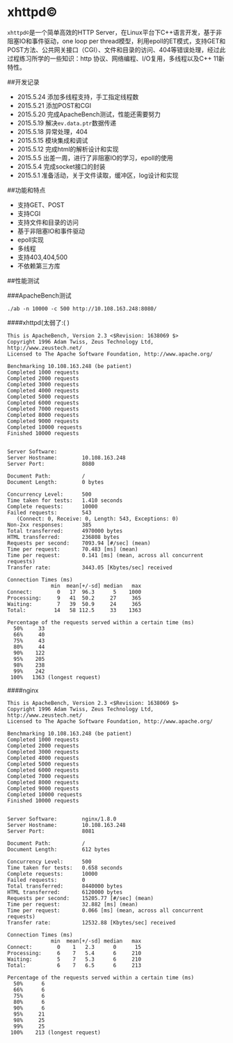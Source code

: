 # xhttpd©

`xhttpd©`是一个简单高效的HTTP Server，在Linux平台下C++语言开发，基于非阻塞IO和事件驱动，one loop per thread模型，利用epoll的ET模式，支持GET和POST方法、公共网关接口（CGI）、文件和目录的访问、404等错误处理，经过此过程练习所学的一些知识：http 协议、网络编程、I/O复用，多线程以及C++ 11新特性。

##开发记录

-	2015.5.24 添加多线程支持，手工指定线程数
-	2015.5.21 添加POST和CGI
-	2015.5.20 完成ApacheBench测试，性能还需要努力
-	2015.5.19 解决`ev.data.ptr`数据传递
-	2015.5.18 异常处理，404
-	2015.5.15 模块集成和调试
-	2015.5.12 完成html的解析设计和实现
-	2015.5.5 出差一周，进行了非阻塞IO的学习，epoll的使用
-	2015.5.4 完成socket接口的封装
-	2015.5.1 准备活动，关于文件读取，缓冲区，log设计和实现




##功能和特点

-	支持GET、POST
-	支持CGI
-	支持文件和目录的访问
-	基于非阻塞IO和事件驱动
-	epoll实现
-	多线程
-	支持403,404,500
-	不依赖第三方库



##性能测试

###ApacheBench测试

	./ab -n 10000 -c 500 http://10.108.163.248:8080/

####xhttpd(太弱了:( )

	This is ApacheBench, Version 2.3 <$Revision: 1638069 $>
	Copyright 1996 Adam Twiss, Zeus Technology Ltd, http://www.zeustech.net/
	Licensed to The Apache Software Foundation, http://www.apache.org/
	
	Benchmarking 10.108.163.248 (be patient)
	Completed 1000 requests
	Completed 2000 requests
	Completed 3000 requests
	Completed 4000 requests
	Completed 5000 requests
	Completed 6000 requests
	Completed 7000 requests
	Completed 8000 requests
	Completed 9000 requests
	Completed 10000 requests
	Finished 10000 requests
	
	
	Server Software:
	Server Hostname:        10.108.163.248
	Server Port:            8080
	
	Document Path:          /
	Document Length:        0 bytes
	
	Concurrency Level:      500
	Time taken for tests:   1.410 seconds
	Complete requests:      10000
	Failed requests:        543
	   (Connect: 0, Receive: 0, Length: 543, Exceptions: 0)
	Non-2xx responses:      385
	Total transferred:      4970000 bytes
	HTML transferred:       236808 bytes
	Requests per second:    7093.94 [#/sec] (mean)
	Time per request:       70.483 [ms] (mean)
	Time per request:       0.141 [ms] (mean, across all concurrent requests)
	Transfer rate:          3443.05 [Kbytes/sec] received
	
	Connection Times (ms)
	              min  mean[+/-sd] median   max
	Connect:        0   17  96.3      5    1000
	Processing:     9   41  50.2     27     365
	Waiting:        7   39  50.9     24     365
	Total:         14   58 112.5     33    1363
	
	Percentage of the requests served within a certain time (ms)
	  50%     33
	  66%     40
	  75%     43
	  80%     44
	  90%    122
	  95%    205
	  98%    238
	  99%    242
	 100%   1363 (longest request)



####nginx

	This is ApacheBench, Version 2.3 <$Revision: 1638069 $>
	Copyright 1996 Adam Twiss, Zeus Technology Ltd, http://www.zeustech.net/
	Licensed to The Apache Software Foundation, http://www.apache.org/
	
	Benchmarking 10.108.163.248 (be patient)
	Completed 1000 requests
	Completed 2000 requests
	Completed 3000 requests
	Completed 4000 requests
	Completed 5000 requests
	Completed 6000 requests
	Completed 7000 requests
	Completed 8000 requests
	Completed 9000 requests
	Completed 10000 requests
	Finished 10000 requests
	
	
	Server Software:        nginx/1.8.0
	Server Hostname:        10.108.163.248
	Server Port:            8081
	
	Document Path:          /
	Document Length:        612 bytes
	
	Concurrency Level:      500
	Time taken for tests:   0.658 seconds
	Complete requests:      10000
	Failed requests:        0
	Total transferred:      8440000 bytes
	HTML transferred:       6120000 bytes
	Requests per second:    15205.77 [#/sec] (mean)
	Time per request:       32.882 [ms] (mean)
	Time per request:       0.066 [ms] (mean, across all concurrent requests)
	Transfer rate:          12532.88 [Kbytes/sec] received
	
	Connection Times (ms)
	              min  mean[+/-sd] median   max
	Connect:        0    1   2.3      0      15
	Processing:     6    7   5.4      6     210
	Waiting:        5    7   5.3      6     210
	Total:          6    7   6.5      6     213
	
	Percentage of the requests served within a certain time (ms)
	  50%      6
	  66%      6
	  75%      6
	  80%      6
	  90%      6
	  95%     21
	  98%     25
	  99%     25
	 100%    213 (longest request)




